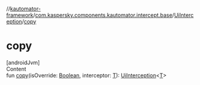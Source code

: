 //[kautomator-framework](../../index.md)/[com.kaspersky.components.kautomator.intercept.base](../index.md)/[UiInterception](index.md)/[copy](copy.md)



# copy  
[androidJvm]  
Content  
fun [copy](copy.md)(isOverride: [Boolean](https://kotlinlang.org/api/latest/jvm/stdlib/kotlin/-boolean/index.html), interceptor: [T](index.md)): [UiInterception](index.md)<[T](index.md)>  



